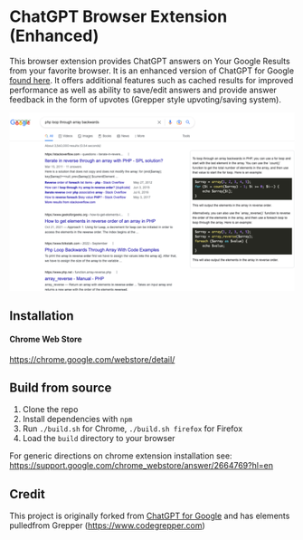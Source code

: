 # ChatGPT Browser Extension (Enhanced)

This browser extension provides ChatGPT answers on Your Google Results from your favorite browser. It is an enhanced version of ChatGPT for Google [found here](https://github.com/ZohaibAhmed/ChatGPT-Google). It offers additional features such as cached results for improved performance as well as ability to save/edit answers and provide answer feedback in the form of upvotes (Grepper style upvoting/saving system).

![Screenshot](screenshot.png?raw=true)

## Installation

#### Chrome Web Store 

<https://chrome.google.com/webstore/detail/>

## Build from source

1. Clone the repo
2. Install dependencies with `npm`
3. Run `./build.sh` for Chrome, `./build.sh firefox` for Firefox
4. Load the `build` directory to your browser

For generic directions on chrome extension installation see: https://support.google.com/chrome_webstore/answer/2664769?hl=en 

## Credit

This project is originally forked from [ChatGPT for Google](https://github.com/wong2/chat-gpt-google-extension) and has elements pulledfrom Grepper (https://www.codegrepper.com)
